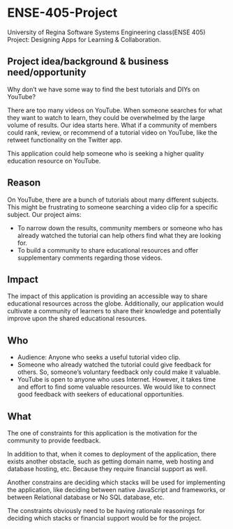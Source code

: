 # ENSE-405-Project
University of Regina Software Systems Engineering class(ENSE 405) Project: Designing Apps for Learning &amp; Collaboration.


## Project idea/background & business need/opportunity
Why don’t we have some way to find the best tutorials and DIYs on YouTube? 

There are too many videos on YouTube. When someone searches for what they want to watch to learn, they could be overwhelmed by the large volume of results. Our idea starts here. What if a community of members could rank, review, or recommend of a tutorial video on YouTube, like the retweet functionality on the Twitter app. 

This application could help someone who is seeking a higher quality education resource on YouTube.

## Reason
On YouTube, there are a bunch of tutorials about many different subjects. This might be frustrating to someone searching a video clip for a specific subject. Our project aims:

* To narrow down the results, community members or someone who has already watched the tutorial can help others find what they are looking for.
* To build a community to share educational resources and offer supplementary comments regarding those videos.

## Impact
The impact of this application is providing an accessible way to share educational resources across the globe. Additionally, our application would cultivate a community of learners to share their knowledge and potentially improve upon the shared educational resources.

## Who
*	Audience: Anyone who seeks a useful tutorial video clip.
*	Someone who already watched the tutorial could give feedback for others. So, someone’s voluntary feedback only could make it valuable.
*	YouTube is open to anyone who uses Internet. However, it takes time and effort to find some valuable resources. We would like to connect good feedback with seekers of educational opportunities.

## What
The one of constraints for this application is the motivation for the community to provide feedback.

In addition to that, when it comes to deployment of the application, there exists another obstacle, such as getting domain name, web hosting and database hosting, etc. Because they require financial support as well. 

Another constrains are deciding which stacks will be used for implementing the application, like deciding between native JavaScript and frameworks, or between Relational database or No SQL database, etc. 

The constraints obviously need to be having rationale reasonings for deciding which stacks or financial support would be for the project. 


